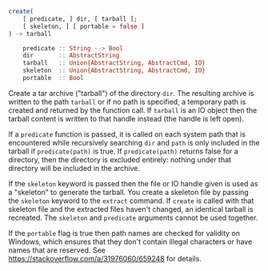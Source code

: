 ```julia
create(
    [ predicate, ] dir, [ tarball ];
    [ skeleton, ] [ portable = false ]
) -> tarball

    predicate :: String --> Bool
    dir       :: AbstractString
    tarball   :: Union{AbstractString, AbstractCmd, IO}
    skeleton  :: Union{AbstractString, AbstractCmd, IO}
    portable  :: Bool
```

Create a tar archive ("tarball") of the directory `dir`. The resulting archive is written to the path `tarball` or if no path is specified, a temporary path is created and returned by the function call. If `tarball` is an IO object then the tarball content is written to that handle instead (the handle is left open).

If a `predicate` function is passed, it is called on each system path that is encountered while recursively searching `dir` and `path` is only included in the tarball if `predicate(path)` is true. If `predicate(path)` returns false for a directory, then the directory is excluded entirely: nothing under that directory will be included in the archive.

If the `skeleton` keyword is passed then the file or IO handle given is used as a "skeleton" to generate the tarball. You create a skeleton file by passing the `skeleton` keyword to the `extract` command. If `create` is called with that skeleton file and the extracted files haven't changed, an identical tarball is recreated. The `skeleton` and `predicate` arguments cannot be used together.

If the `portable` flag is true then path names are checked for validity on Windows, which ensures that they don't contain illegal characters or have names that are reserved. See https://stackoverflow.com/a/31976060/659248 for details.
